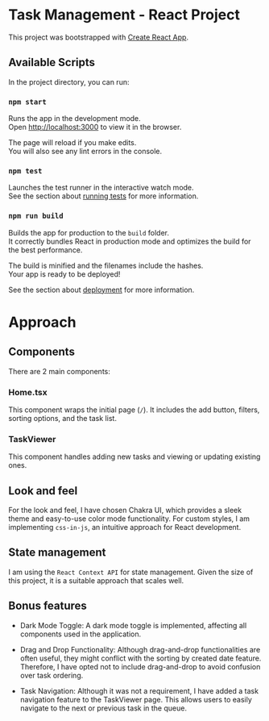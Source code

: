 # Task Management - React Project

This project was bootstrapped with [Create React App](https://github.com/facebook/create-react-app).

## Available Scripts

In the project directory, you can run:

### `npm start`

Runs the app in the development mode.\
Open [http://localhost:3000](http://localhost:3000) to view it in the browser.

The page will reload if you make edits.\
You will also see any lint errors in the console.

### `npm test`

Launches the test runner in the interactive watch mode.\
See the section about [running tests](https://facebook.github.io/create-react-app/docs/running-tests) for more information.

### `npm run build`

Builds the app for production to the `build` folder.\
It correctly bundles React in production mode and optimizes the build for the best performance.

The build is minified and the filenames include the hashes.\
Your app is ready to be deployed!

See the section about [deployment](https://facebook.github.io/create-react-app/docs/deployment) for more information.

# Approach

## Components

There are 2 main components:

### Home.tsx

This component wraps the initial page (`/`). It includes the add button, filters, sorting options, and the task list.

### TaskViewer

This component handles adding new tasks and viewing or updating existing ones.

## Look and feel

For the look and feel, I have chosen Chakra UI, which provides a sleek theme and easy-to-use color mode functionality. For custom styles, I am implementing `css-in-js`, an intuitive approach for React development.

## State management

I am using the `React Context API` for state management. Given the size of this project, it is a suitable approach that scales well.

## Bonus features

- Dark Mode Toggle: A dark mode toggle is implemented, affecting all components used in the application.

- Drag and Drop Functionality: Although drag-and-drop functionalities are often useful, they might conflict with the sorting by created date feature. Therefore, I have opted not to include drag-and-drop to avoid confusion over task ordering.

- Task Navigation: Although it was not a requirement, I have added a task navigation feature to the TaskViewer page. This allows users to easily navigate to the next or previous task in the queue.



